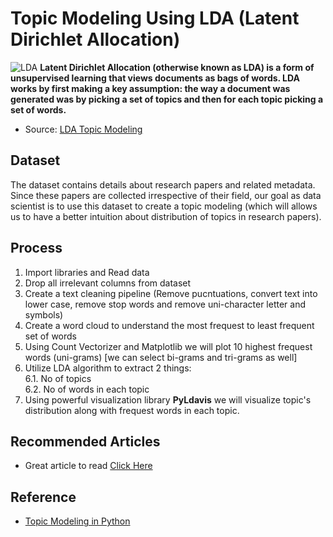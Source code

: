 # Topic Modeling Using LDA (Latent Dirichlet Allocation)

![LDA](https://3.bp.blogspot.com/-5ZSDw3tP1ho/V1WU4aNqPbI/AAAAAAAAAP0/5phmpChHY_IoTyVztSxZIapC1LYqKpVoQCLcB/s1600/lda.jpg)
<b>Latent Dirichlet Allocation (otherwise known as LDA) is a form of unsupervised learning that views documents as bags of words. LDA works by first making a key assumption: the way a document was generated was by picking a set of topics and then for each topic picking a set of words.</b> 
* Source: <a href=https://towardsdatascience.com/lda-topic-modeling-an-explanation-e184c90aadcd>LDA Topic Modeling</a>
## Dataset <br/>
</t> The dataset contains details about research papers and related metadata. Since these papers are collected irrespective of their field, our goal as data scientist is to use this dataset to create a topic modeling (which will allows us to have a better intuition about distribution of topics in research papers). 

## Process<br/>
1. Import libraries and Read data 
 2. Drop all irrelevant columns from dataset<br/>
  3. Create a text cleaning pipeline (Remove pucntuations, convert text into lower case, remove stop words and remove uni-character letter and symbols)<br/>
  4. Create a word cloud to understand the most frequest to least frequent set of words<br/>
  5. Using Count Vectorizer and Matplotlib we will plot 10 highest frequest words (uni-grams) [we can select bi-grams and tri-grams as well]<br/>
  6. Utilize LDA algorithm to extract 2 things:<br/>
    <t> 6.1. No of topics<br/>
        6.2. No of words in each topic <br/>
    </t>
  7. Using powerful visualization library <b>PyLdavis</b> we will visualize topic's distribution along with frequest words in each topic.<br/>
## Recommended Articles
* Great article to read <a href=https://towardsdatascience.com/end-to-end-topic-modeling-in-python-latent-dirichlet-allocation-lda-35ce4ed6b3e0>Click Here</a>
## Reference 
* <a href=https://towardsdatascience.com/end-to-end-topic-modeling-in-python-latent-dirichlet-allocation-lda-35ce4ed6b3e0>Topic Modeling in Python</a>
